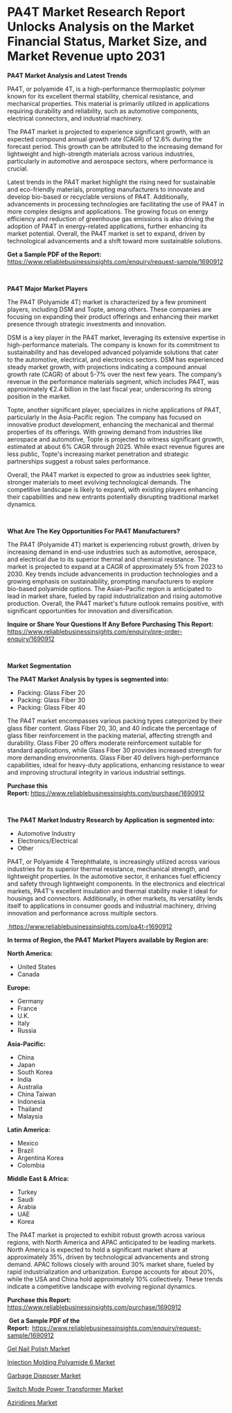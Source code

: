 <p><h1>PA4T Market Research Report Unlocks Analysis on the Market Financial Status, Market Size, and Market Revenue upto 2031</h1></p><p><strong>PA4T Market Analysis and Latest Trends</strong></p>
<p><p>PA4T, or polyamide 4T, is a high-performance thermoplastic polymer known for its excellent thermal stability, chemical resistance, and mechanical properties. This material is primarily utilized in applications requiring durability and reliability, such as automotive components, electrical connectors, and industrial machinery.</p><p>The PA4T market is projected to experience significant growth, with an expected compound annual growth rate (CAGR) of 12.6% during the forecast period. This growth can be attributed to the increasing demand for lightweight and high-strength materials across various industries, particularly in automotive and aerospace sectors, where performance is crucial. </p><p>Latest trends in the PA4T market highlight the rising need for sustainable and eco-friendly materials, prompting manufacturers to innovate and develop bio-based or recyclable versions of PA4T. Additionally, advancements in processing technologies are facilitating the use of PA4T in more complex designs and applications. The growing focus on energy efficiency and reduction of greenhouse gas emissions is also driving the adoption of PA4T in energy-related applications, further enhancing its market potential. Overall, the PA4T market is set to expand, driven by technological advancements and a shift toward more sustainable solutions.</p></p>
<p><strong>Get a Sample PDF of the Report:&nbsp;</strong> <a href="https://www.reliablebusinessinsights.com/enquiry/request-sample/1690912?utm_campaign=1091&utm_medium=2&utm_source=Github&utm_content=ia&utm_term=17102024&utm_id=pa4t">https://www.reliablebusinessinsights.com/enquiry/request-sample/1690912</a></p>
<p>&nbsp;</p>
<p><strong>PA4T Major Market Players</strong></p>
<p><p>The PA4T (Polyamide 4T) market is characterized by a few prominent players, including DSM and Topte, among others. These companies are focusing on expanding their product offerings and enhancing their market presence through strategic investments and innovation.</p><p>DSM is a key player in the PA4T market, leveraging its extensive expertise in high-performance materials. The company is known for its commitment to sustainability and has developed advanced polyamide solutions that cater to the automotive, electrical, and electronics sectors. DSM has experienced steady market growth, with projections indicating a compound annual growth rate (CAGR) of about 5-7% over the next few years. The company’s revenue in the performance materials segment, which includes PA4T, was approximately €2.4 billion in the last fiscal year, underscoring its strong position in the market.</p><p>Topte, another significant player, specializes in niche applications of PA4T, particularly in the Asia-Pacific region. The company has focused on innovative product development, enhancing the mechanical and thermal properties of its offerings. With growing demand from industries like aerospace and automotive, Topte is projected to witness significant growth, estimated at about 6% CAGR through 2025. While exact revenue figures are less public, Topte's increasing market penetration and strategic partnerships suggest a robust sales performance.</p><p>Overall, the PA4T market is expected to grow as industries seek lighter, stronger materials to meet evolving technological demands. The competitive landscape is likely to expand, with existing players enhancing their capabilities and new entrants potentially disrupting traditional market dynamics.</p></p>
<p>&nbsp;</p>
<p><strong>What Are The Key Opportunities For PA4T Manufacturers?</strong></p>
<p><p>The PA4T (Polyamide 4T) market is experiencing robust growth, driven by increasing demand in end-use industries such as automotive, aerospace, and electrical due to its superior thermal and chemical resistance. The market is projected to expand at a CAGR of approximately 5% from 2023 to 2030. Key trends include advancements in production technologies and a growing emphasis on sustainability, prompting manufacturers to explore bio-based polyamide options. The Asian-Pacific region is anticipated to lead in market share, fueled by rapid industrialization and rising automotive production. Overall, the PA4T market's future outlook remains positive, with significant opportunities for innovation and diversification.</p></p>
<p><strong>Inquire or Share Your Questions If Any Before Purchasing This Report:</strong> <a href="https://www.reliablebusinessinsights.com/enquiry/pre-order-enquiry/1690912?utm_campaign=1091&utm_medium=2&utm_source=Github&utm_content=ia&utm_term=17102024&utm_id=pa4t">https://www.reliablebusinessinsights.com/enquiry/pre-order-enquiry/1690912</a></p>
<p>&nbsp;</p>
<p><strong>Market Segmentation</strong></p>
<p><strong>The PA4T Market Analysis by types is segmented into:</strong></p>
<p><ul><li>Packing: Glass Fiber 20</li><li>Packing: Glass Fiber 30</li><li>Packing: Glass Fiber 40</li></ul></p>
<p><p>The PA4T market encompasses various packing types categorized by their glass fiber content. Glass Fiber 20, 30, and 40 indicate the percentage of glass fiber reinforcement in the packing material, affecting strength and durability. Glass Fiber 20 offers moderate reinforcement suitable for standard applications, while Glass Fiber 30 provides increased strength for more demanding environments. Glass Fiber 40 delivers high-performance capabilities, ideal for heavy-duty applications, enhancing resistance to wear and improving structural integrity in various industrial settings.</p></p>
<p><strong>Purchase this Report:&nbsp;</strong><a href="https://www.reliablebusinessinsights.com/purchase/1690912?utm_campaign=1091&utm_medium=2&utm_source=Github&utm_content=ia&utm_term=17102024&utm_id=pa4t">https://www.reliablebusinessinsights.com/purchase/1690912</a></p>
<p>&nbsp;</p>
<p><strong>The PA4T Market Industry Research by Application is segmented into:</strong></p>
<p><ul><li>Automotive Industry</li><li>Electronics/Electrical</li><li>Other</li></ul></p>
<p><p>PA4T, or Polyamide 4 Terephthalate, is increasingly utilized across various industries for its superior thermal resistance, mechanical strength, and lightweight properties. In the automotive sector, it enhances fuel efficiency and safety through lightweight components. In the electronics and electrical markets, PA4T's excellent insulation and thermal stability make it ideal for housings and connectors. Additionally, in other markets, its versatility lends itself to applications in consumer goods and industrial machinery, driving innovation and performance across multiple sectors.</p></p>
<p><a href="https://www.reliablebusinessinsights.com/pa4t-r1690912?utm_campaign=1091&utm_medium=2&utm_source=Github&utm_content=ia&utm_term=17102024&utm_id=pa4t">&nbsp;https://www.reliablebusinessinsights.com/pa4t-r1690912</a></p>
<p><strong>In terms of Region, the PA4T Market Players available by Region are:</strong></p>
<p>
    <p> <strong> North America: </strong>
        <ul>
            <li>United States</li>
            <li>Canada</li>
        </ul>
        </p> 
    <p> <strong> Europe: </strong>
        <ul>
            <li>Germany</li>
            <li>France</li>
            <li>U.K.</li>
            <li>Italy</li>
            <li>Russia</li>
        </ul>
        </p> 
    <p> <strong> Asia-Pacific: </strong>
        <ul>
            <li>China</li>
            <li>Japan</li>
            <li>South Korea</li>
            <li>India</li>
            <li>Australia</li>
            <li>China Taiwan</li>
            <li>Indonesia</li>
            <li>Thailand</li>
            <li>Malaysia</li>
        </ul>
        </p> 
    <p> <strong> Latin America: </strong>
        <ul>
            <li>Mexico</li>
            <li>Brazil</li>
            <li>Argentina Korea</li>
            <li>Colombia</li>
        </ul>
        </p> 
    <p> <strong> Middle East & Africa: </strong>
        <ul>
            <li>Turkey</li>
            <li>Saudi</li>
            <li>Arabia</li>
            <li>UAE</li>
            <li>Korea</li>
        </ul>
    </p>
    </p>
<p><p>The PA4T market is projected to exhibit robust growth across various regions, with North America and APAC anticipated to be leading markets. North America is expected to hold a significant market share at approximately 35%, driven by technological advancements and strong demand. APAC follows closely with around 30% market share, fueled by rapid industrialization and urbanization. Europe accounts for about 20%, while the USA and China hold approximately 10% collectively. These trends indicate a competitive landscape with evolving regional dynamics.</p></p>
<p><strong>Purchase this Report: </strong><a href="https://www.reliablebusinessinsights.com/purchase/1690912?utm_campaign=1091&utm_medium=2&utm_source=Github&utm_content=ia&utm_term=17102024&utm_id=pa4t">https://www.reliablebusinessinsights.com/purchase/1690912</a></p>
<p>&nbsp;<strong>Get a Sample PDF of the Report:&nbsp;&nbsp;</strong><a href="https://www.reliablebusinessinsights.com/enquiry/request-sample/1690912?utm_campaign=1091&utm_medium=2&utm_source=Github&utm_content=ia&utm_term=17102024&utm_id=pa4t">https://www.reliablebusinessinsights.com/enquiry/request-sample/1690912</a></p>
<p><strong></strong></p>
<p><p><a href="https://www.linkedin.com/pulse/comprehensive-gel-nail-polish-market-report-regional-q1zec?utm_campaign=1091&utm_medium=2&utm_source=Github&utm_content=ia&utm_term=17102024&utm_id=pa4t">Gel Nail Polish Market</a></p><p><a href="https://github.com/whitbyuhringenn/Market-Research-Report-List-1/blob/main/injection-molding-polyamide-6-market.md?utm_campaign=1091&utm_medium=2&utm_source=Github&utm_content=ia&utm_term=17102024&utm_id=pa4t">Injection Molding Polyamide 6 Market</a></p><p><a href="https://www.linkedin.com/pulse/deep-dive-garbage-disposer-market-itstrends-segmentation-3by7c?utm_campaign=1091&utm_medium=2&utm_source=Github&utm_content=ia&utm_term=17102024&utm_id=pa4t">Garbage Disposer Market</a></p><p><a href="https://issuu.com/reportprime-2/docs/switch-mode-power-transformer-marke_3798896d00ba9b?utm_campaign=1091&utm_medium=2&utm_source=Github&utm_content=ia&utm_term=17102024&utm_id=pa4t">Switch Mode Power Transformer Market</a></p><p><a href="https://github.com/burdgexaraeqn/Market-Research-Report-List-1/blob/main/aziridines-market.md?utm_campaign=1091&utm_medium=2&utm_source=Github&utm_content=ia&utm_term=17102024&utm_id=pa4t">Aziridines Market</a></p></p>